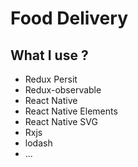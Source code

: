 # Food Delivery

## What I use ?

- Redux Persit
- Redux-observable
- React Native
- React Native Elements
- React Native SVG
- Rxjs
- lodash
- ...
